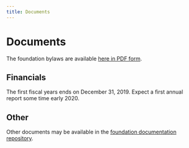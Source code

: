 ```yaml
---
title: Documents
---
```


# Documents

The foundation bylaws are available [here in PDF form](https://raw.githubusercontent.com/syncthing/foundation/master/bylaws.pdf).

## Financials

The first fiscal years ends on December 31, 2019. Expect a first annual report some time early 2020.

## Other

Other documents may be available in the [foundation documentation repository](https://github.com/syncthing/foundation/).
